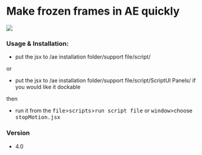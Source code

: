 
# Make **frozen** frames in AE quickly


<img src=http://ww1.sinaimg.cn/bmiddle/66e22e28gw1enwlimoietg20c80dwngp.gif></img>


### Usage & Installation:
  - put the jsx to <i class="icon-folder-open"></i> /ae installation folder/support file/script/
   
  or

  - put the jsx to <i class="icon-folder-open"></i> /ae installation folder/support file/script/ScriptUI Panels/ if you would like it dockable
   
  then

  - run it from the <kbd>file</kbd>><kbd>scripts</kbd>><kbd>run script file</kbd> or <kbd>window</kbd>>choose <kbd>stopMotion.jsx</kbd>



### Version
 - 4.0 

 <i class="icon-cog"></i> 
